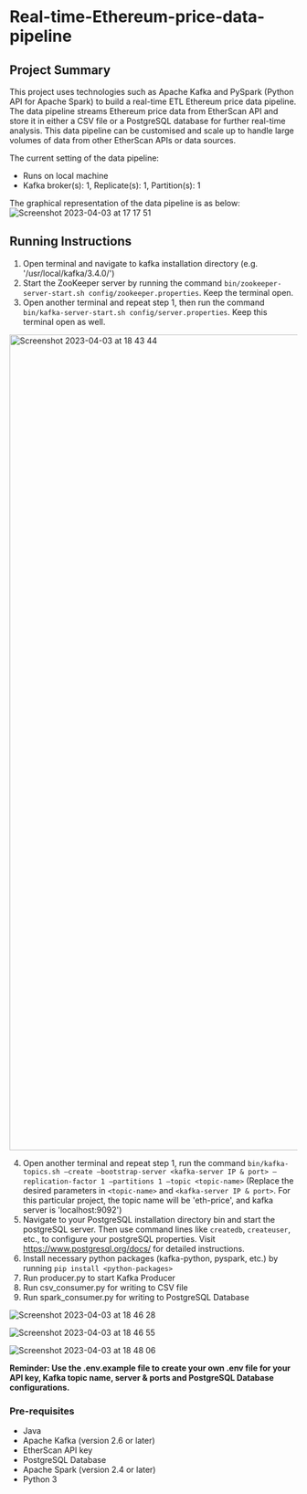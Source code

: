 # Real-time-Ethereum-price-data-pipeline
## Project Summary
This project uses technologies such as Apache Kafka and PySpark (Python API for Apache Spark) to build a real-time ETL Ethereum price data pipeline. The data pipeline streams Ethereum price data from EtherScan API and store it in either a CSV file or a PostgreSQL database for further real-time analysis. This data pipeline can be customised and scale up to handle large volumes of data from other EtherScan APIs or data sources.

The current setting of the data pipeline:
- Runs on local machine
- Kafka broker(s): 1, Replicate(s): 1, Partition(s): 1

The graphical representation of the data pipeline is as below:
![Screenshot 2023-04-03 at 17 17 51](https://user-images.githubusercontent.com/83192718/229586180-564259be-ff12-4ce5-94a1-5c6d0832b6d7.png)

## Running Instructions
1. Open terminal and navigate to kafka installation directory (e.g. '/usr/local/kafka/3.4.0/')
2. Start the ZooKeeper server by running the command `bin/zookeeper-server-start.sh config/zookeeper.properties`. Keep the terminal open.
3. Open another terminal and repeat step 1, then run the command `bin/kafka-server-start.sh config/server.properties`. Keep this terminal open as well.
<img width="1429" alt="Screenshot 2023-04-03 at 18 43 44" src="https://user-images.githubusercontent.com/83192718/229586744-8738bd6f-0730-425f-8df0-7079213a1a53.png">

4. Open another terminal and repeat step 1, run the command `bin/kafka-topics.sh —create —bootstrap-server <kafka-server IP & port> —replication-factor 1 —partitions 1 —topic <topic-name>` (Replace the desired parameters in `<topic-name>` and `<kafka-server IP & port>`. For this particular project, the topic name will be 'eth-price', and kafka server is 'localhost:9092')
5. Navigate to your PostgreSQL installation directory bin and start the postgreSQL server. Then use command lines like `createdb`, `createuser`, etc., to configure your postgreSQL properties. Visit https://www.postgresql.org/docs/ for detailed instructions.
6. Install necessary python packages (kafka-python, pyspark, etc.) by running `pip install <python-packages>`
7. Run producer.py to start Kafka Producer
8. Run csv_consumer.py for writing to CSV file
9. Run spark_consumer.py for writing to PostgreSQL Database

![Screenshot 2023-04-03 at 18 46 28](https://user-images.githubusercontent.com/83192718/229587435-78938b35-c02a-4ce6-aad1-816375c5b41f.png)

![Screenshot 2023-04-03 at 18 46 55](https://user-images.githubusercontent.com/83192718/229587464-e7c34ac7-ae33-4c7f-9672-50d1363269b6.png)

![Screenshot 2023-04-03 at 18 48 06](https://user-images.githubusercontent.com/83192718/229587558-690a5ab3-51ad-4d0e-9317-511b50c05289.png)

**Reminder: Use the .env.example file to create your own .env file for your API key, Kafka topic name, server & ports and PostgreSQL Database configurations.**

### Pre-requisites
- Java
- Apache Kafka (version 2.6 or later)
- EtherScan API key
- PostgreSQL Database
- Apache Spark (version 2.4 or later)
- Python 3

